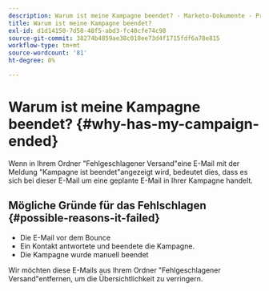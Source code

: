 ```yaml
---
description: Warum ist meine Kampagne beendet? - Marketo-Dokumente - Produktdokumentation
title: Warum ist meine Kampagne beendet?
exl-id: d1d14150-7d50-48f5-abd3-fc40cfe74c98
source-git-commit: 38274b4859ae38c018ee73d4f1715fdf6a78e815
workflow-type: tm+mt
source-wordcount: '81'
ht-degree: 0%

---
```


# Warum ist meine Kampagne beendet? {#why-has-my-campaign-ended}

Wenn in Ihrem Ordner &quot;Fehlgeschlagener Versand&quot;eine E-Mail mit der Meldung &quot;Kampagne ist beendet&quot;angezeigt wird, bedeutet dies, dass es sich bei dieser E-Mail um eine geplante E-Mail in Ihrer Kampagne handelt.

## Mögliche Gründe für das Fehlschlagen {#possible-reasons-it-failed}

* Die E-Mail vor dem Bounce
* Ein Kontakt antwortete und beendete die Kampagne.
* Die Kampagne wurde manuell beendet

Wir möchten diese E-Mails aus Ihrem Ordner &quot;Fehlgeschlagener Versand&quot;entfernen, um die Übersichtlichkeit zu verringern.
